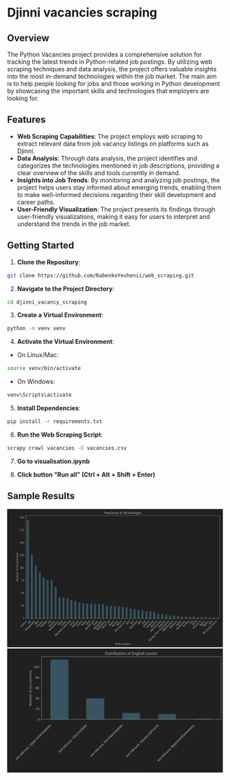 # Djinni vacancies scraping

## Overview
The Python Vacancies project provides a comprehensive solution for tracking the 
latest trends in Python-related job postings. By utilizing web scraping techniques 
and data analysis, the project offers valuable insights into the most in-demand 
technologies within the job market. The main aim is to help people looking for 
jobs and those working in Python development by showcasing the important skills 
and technologies that employers are looking for.

## Features
- **Web Scraping Capabilities**: The project employs web scraping to extract relevant 
data from job vacancy listings on platforms such as Djinni. 
- **Data Analysis**: Through data analysis, the project identifies and categorizes the
technologies mentioned in job descriptions, providing a clear overview of the skills 
and tools currently in demand. 
- **Insights into Job Trends**: By monitoring and analyzing job postings, the project 
helps users stay informed about emerging trends, enabling them to make well-informed 
decisions regarding their skill development and career paths. 
- **User-Friendly Visualization**: The project presents its findings through 
user-friendly visualizations, making it easy for users to interpret and understand 
the trends in the job market.

## Getting Started
1. **Clone the Repository**:

```bash
git clone https://github.com/RabenkoYevhenii/web_scraping.git
```
2. **Navigate to the Project Directory**:

```bash
cd djinni_vacancy_scraping
```
3. **Create a Virtual Environment**:

```bash
python -m venv venv
```
4. **Activate the Virtual Environment**:
* On Linux/Mac:
```bash
source venv/bin/activate
```
* On Windows:
```bash
venv\Scripts\activate
```
5. **Install Dependencies**:

```bash
pip install -r requirements.txt
```
6. **Run the Web Scraping Script**:

```bash
scrapy crawl vacancies -O vacancies.csv
```
7. **Go to visualisation.ipynb**

8. **Click button "Run all" (Ctrl + Alt + Shift + Enter)**

## Sample Results
![technologies.png](python_vacancies/demo/technologies.png)
![english.png](python_vacancies/demo/english.png)
